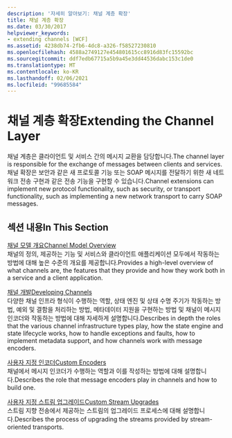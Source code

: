 ```yaml
---
description: '자세히 알아보기: 채널 계층 확장'
title: 채널 계층 확장
ms.date: 03/30/2017
helpviewer_keywords:
- extending channels [WCF]
ms.assetid: 4238db74-2fb6-4dc8-a326-f58527230810
ms.openlocfilehash: 4588a2749127e454801615cc8916d83fc15592bc
ms.sourcegitcommit: ddf7edb67715a5b9a45e3dd44536dabc153c1de0
ms.translationtype: MT
ms.contentlocale: ko-KR
ms.lasthandoff: 02/06/2021
ms.locfileid: "99685584"
---
```

# <a name="extending-the-channel-layer"></a><span data-ttu-id="49090-103">채널 계층 확장</span><span class="sxs-lookup"><span data-stu-id="49090-103">Extending the Channel Layer</span></span>

<span data-ttu-id="49090-104">채널 계층은 클라이언트 및 서비스 간의 메시지 교환을 담당합니다.</span><span class="sxs-lookup"><span data-stu-id="49090-104">The channel layer is responsible for the exchange of messages between clients and services.</span></span> <span data-ttu-id="49090-105">채널 확장은 보안과 같은 새 프로토콜 기능 또는 SOAP 메시지를 전달하기 위한 새 네트워크 전송 구현과 같은 전송 기능을 구현할 수 있습니다.</span><span class="sxs-lookup"><span data-stu-id="49090-105">Channel extensions can implement new protocol functionality, such as security, or transport functionality, such as implementing a new network transport to carry SOAP messages.</span></span>  
  
## <a name="in-this-section"></a><span data-ttu-id="49090-106">섹션 내용</span><span class="sxs-lookup"><span data-stu-id="49090-106">In This Section</span></span>  

 [<span data-ttu-id="49090-107">채널 모델 개요</span><span class="sxs-lookup"><span data-stu-id="49090-107">Channel Model Overview</span></span>](channel-model-overview.md)  
 <span data-ttu-id="49090-108">채널의 정의, 제공하는 기능 및 서비스와 클라이언트 애플리케이션 모두에서 작동하는 방법에 대해 높은 수준의 개요를 제공합니다.</span><span class="sxs-lookup"><span data-stu-id="49090-108">Provides a high-level overview of what channels are, the features that they provide and how they work both in a service and a client application.</span></span>  
  
 [<span data-ttu-id="49090-109">채널 개발</span><span class="sxs-lookup"><span data-stu-id="49090-109">Developing Channels</span></span>](developing-channels.md)  
 <span data-ttu-id="49090-110">다양한 채널 인프라 형식이 수행하는 역할, 상태 엔진 및 상태 수명 주기가 작동하는 방법, 예외 및 결함을 처리하는 방법, 메타데이터 지원을 구현하는 방법 및 채널이 메시지 인코더와 작동하는 방법에 대해 자세하게 설명합니다.</span><span class="sxs-lookup"><span data-stu-id="49090-110">Describes in depth the roles that the various channel infrastructure types play, how the state engine and state lifecycle works, how to handle exceptions and faults, how to implement metadata support, and how channels work with message encoders.</span></span>  
  
 [<span data-ttu-id="49090-111">사용자 지정 인코더</span><span class="sxs-lookup"><span data-stu-id="49090-111">Custom Encoders</span></span>](custom-encoders.md)  
 <span data-ttu-id="49090-112">채널에서 메시지 인코더가 수행하는 역할과 이를 작성하는 방법에 대해 설명합니다.</span><span class="sxs-lookup"><span data-stu-id="49090-112">Describes the role that message encoders play in channels and how to build one.</span></span>  
  
 [<span data-ttu-id="49090-113">사용자 지정 스트림 업그레이드</span><span class="sxs-lookup"><span data-stu-id="49090-113">Custom Stream Upgrades</span></span>](custom-stream-upgrades.md)  
 <span data-ttu-id="49090-114">스트림 지향 전송에서 제공하는 스트림의 업그레이드 프로세스에 대해 설명합니다.</span><span class="sxs-lookup"><span data-stu-id="49090-114">Describes the process of upgrading the streams provided by stream-oriented transports.</span></span>
